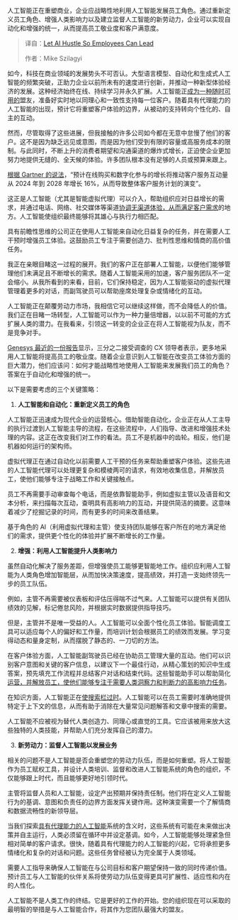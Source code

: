 <!--
title: AI助力，员工引领未来
cover: https://cdn.thenewstack.io/media/2025/06/5be31e15-fahim-muntashir-14joixmsoqa-unsplash-scaled.jpg
summary: 人工智能正在重塑商业，企业应战略性地利用人工智能发展员工角色。通过重新定义员工角色、增强人类影响力以及建立监督人工智能的新劳动力，企业可以实现自动化和增强的统一，从而提高员工敬业度和客户满意度。
-->

人工智能正在重塑商业，企业应战略性地利用人工智能发展员工角色。通过重新定义员工角色、增强人类影响力以及建立监督人工智能的新劳动力，企业可以实现自动化和增强的统一，从而提高员工敬业度和客户满意度。

> 译自：[Let AI Hustle So Employees Can Lead](https://thenewstack.io/let-ai-hustle-so-employees-can-lead/)
> 
> 作者：Mike Szilagyi

如今，科技在商业领域的发展势头不可否认。大型语言模型、自动化和生成式人工智能的频繁突破，正助力企业以前所未有的速度进行创新，并推动一种新型体验经济的发展。这种经济始终在线、持续学习并永久扩展。人工智能正[成为一种随时可用的](https://thenewstack.io/frontier-ai-models-now-becoming-available-for-takeout/)盟友，准备好实时地以同理心和一致性支持每一位客户。随着具有代理能力的人工智能的出现，预计它将重塑客户体验的边界，从被动的支持转向个性化的、自主的互动。

然而，尽管取得了这些进展，但我接触的许多公司如今都在无意中怠慢了他们的客户。这不是因为缺乏远见或意图，而是因为他们受到有限的容量或高服务成本的限制。与此同时，不断上升的消费者期望和沟通渠道的爆炸式增长，正迫使企业更加努力地提供无缝的、全天候的体验。许多团队根本没有足够的人员或预算来跟上。

[根据 Gartner 的说法](https://www.gartner.com/en/documents/5451663)，“预计在线购买和数字化参与的增长将推动客户服务互动量从 2024 年到 2028 年增长 16%，从而导致整体客户服务计划的演变”。

这正是人工智能（尤其是智能虚拟代理）可以介入，帮助组织应对日益增长的需求，并通过电话、网络、社交媒体等渠道[协调无渠道体验，从而满足客户需求](https://thenewstack.io/authentication-actions-boost-security-and-customer-experience/)的地方。人工智能使组织最终能够将其雄心与执行力相匹配。

具有前瞻性思维的公司正在使用人工智能来自动化日益复杂的任务，并在需要人工干预时增强员工体验。这鼓励员工专注于需要创造力、批判性思维和情商的高价值任务。

我正在亲眼目睹这一过程的展开。我们的客户正在部署人工智能，以便他们能够管理他们未满足且不断增长的需求。随着人工智能采用的加速，客户服务团队不一定会缩小。从我所看到的来看，目前，它们保持稳定，因为人工智能驱动的虚拟代理管理着更多的对话，而副驾驶员可以帮助座席处理复杂或情绪化的互动。

人工智能正在颠覆劳动力市场，我相信它可以继续这样做，而不会降低人的价值。我们正在目睹一场转型，人工智能可以作为一种力量倍增器，以以前不可能的方式扩展人类的潜力。在我看来，引领这一转变的企业正在将人工智能视为队友，而不是竞争对手。

[Genesys 最近的一份报告](https://www.genesys.com/resources/customer-experience-in-the-age-of-ai)显示，三分之二接受调查的 CX 领导者表示，更多地采用人工智能将提高员工的敬业度。随着企业意识到人工智能在改变员工体验方面的巨大潜力，他们应该问：如何才能战略性地使用人工智能来发展我们员工的角色？答案在于自动化和增强的统一。

以下是需要考虑的三个关键策略：

1. **人工智能和自动化：重新定义员工的角色**

人工智能正迅速成为现代企业的运营核心。借助智能自动化，企业正在从人工主导的执行过渡到人工智能主导的流程，在这些流程中，人们指导、改进和增强技术处理的内容。这正在改变我们对工作的看法。员工不是机器中的齿轮。相反，他们是机器如何运行的架构师。

虚拟代理正在通过自动化以前需要人工干预的任务来帮助重塑客户体验。这些先进的人工智能代理可以处理更复杂和模棱两可的请求，有效地收集信息，并解放员工，使他们能够专注于战略工作和关键接触点。

员工不再需要手动审查每个电话，而是依靠智能助手，例如虚拟主管以及语音和文本分析，来扫描每次互动，查明具有高影响力的互动，并提供简洁的摘要。这意味着减少了挖掘记录的时间，而有更多的时间来改善结果。

基于角色的 AI（利用虚拟代理和主管）使支持团队能够在客户所在的地方满足他们的需求，提供更个性化的体验并扩展不断增长的工作量。

2. **增强：利用人工智能提升人类影响力**

虽然自动化解决了服务差距，但增强使员工能够更智能地工作。组织应利用人工智能为人类角色增加智能层，从而加快决策速度，提高绩效，并打造一支始终领先一步的员工队伍。

例如，主管不再需要被仪表板和评估压得喘不过气来。人工智能可以提供有关团队绩效的见解，标记倦怠风险，并根据实时数据提供指导技巧。

但是，主管并不是唯一受益的人。人工智能可以全面个性化员工体验。智能调度工具可以适应每个人的偏好和工作量，而培训计划会根据员工的绩效而发展。学习变得动态和量身定制，从而摆脱了静态的、一刀切的方法。

在客户体验方面，人工智能副驾驶员已经在协助员工管理大量的互动。他们可以识别客户意图和关键的客户信息，以建议下一个最佳行动，从精心策划的知识中生成答案，预先填充工作流程并总结客户对话和结束代码。这些智能助手可以帮助简化[运营，并解放员工，使他们能够专注于需要人类洞察力和判断力的高影响力任务](https://thenewstack.io/automate-routine-tasks-with-an-ad-hoc-ansible-script/)。

在知识方面，人工智能正在[使搜索栏过时](https://thenewstack.io/5-software-development-skills-ai-will-render-obsolete/)。人工智能可以在员工需要时准确地提供特定于上下文的信息，从而有助于消除在大量常见问题解答和文章中搜索的需要。

人工智能不应被视为替代人类创造力、同理心或直觉的工具。它应该被用来放大这些独特的人类技能，并帮助人们充分发挥自己的潜力。

3. **新劳动力：监督人工智能以发展业务**

相关的问题不是人工智能是否会重塑您的劳动力队伍，而是如何重塑。将人工智能作为员工赋权工具，并设计人类培训、监督和改进人工智能系统的角色的组织，不仅能够跟上时代，而且能够更好地引领时代。

主管将监督人员和人工智能，设定产出预期并保持责任制。他们将在定义人工智能行为的基调、意图和负责任的边界方面发挥关键作用。这种演变需要一个了解情商和数据流畅性的新领导层。

当我们探索[具有代理能力的人工智能](https://thenewstack.io/agentic-ai-for-enterprises-4-key-benefits-driving-innovation/)系统的含义时，这些系统有可能在未来做出决策并自主运行，人类必须留在循环中并设定基调。如今，人工智能能够处理紧急但相对简单的客户请求。很快，随着具有代理能力的人工智能的兴起，它将承担更多情绪化和复杂的对话和问题。这些任务曾经被认为完全属于人类领域。

需要人工指导来确保人工智能在与公司目标和客户期望保持一致的同时传递价值。预计员工与人工智能的伙伴关系将使劳动力队伍变得更具可扩展性、适应性和内在的人性化。

人工智能不是人类工作的终结。它是更好的工作的开始。您的组织现在可以采取的最明智的举措是与人工智能合作，将其作为您团队最强大的盟友。